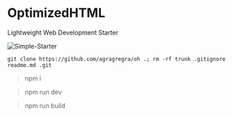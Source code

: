 # OptimizedHTML
Lightweight Web Development Starter

![Simple-Starter](https://raw.githubusercontent.com/agragregra/oh/master/dist/img/preview.jpg)
```
git clone https://github.com/agragregra/oh .; rm -rf trunk .gitignore readme.md .git
```

> npm i

> npm run dev

> npm run build
